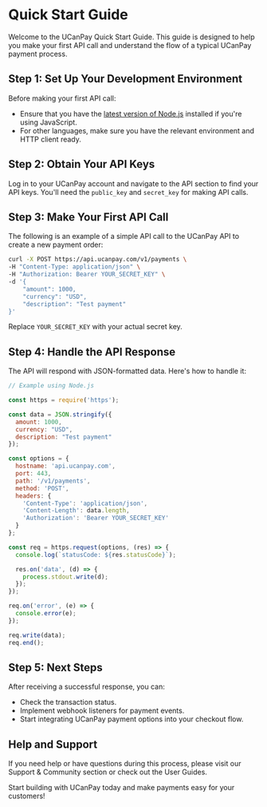 # Quick Start Guide

Welcome to the UCanPay Quick Start Guide. This guide is designed to help you make your first API call and understand the
flow of a typical UCanPay payment process.

## Step 1: Set Up Your Development Environment

Before making your first API call:

- Ensure that you have the [latest version of Node.js](https://nodejs.org/en/download/) installed if you're using
  JavaScript.
- For other languages, make sure you have the relevant environment and HTTP client ready.

## Step 2: Obtain Your API Keys

Log in to your UCanPay account and navigate to the API section to find your API keys. You'll need the `public_key`
and `secret_key` for making API calls.

## Step 3: Make Your First API Call

The following is an example of a simple API call to the UCanPay API to create a new payment order:

```bash
curl -X POST https://api.ucanpay.com/v1/payments \
-H "Content-Type: application/json" \
-H "Authorization: Bearer YOUR_SECRET_KEY" \
-d '{
    "amount": 1000,
    "currency": "USD",
    "description": "Test payment"
}'
```

Replace `YOUR_SECRET_KEY` with your actual secret key.

## Step 4: Handle the API Response

The API will respond with JSON-formatted data. Here's how to handle it:

```Javascript
// Example using Node.js

const https = require('https');

const data = JSON.stringify({
  amount: 1000,
  currency: "USD",
  description: "Test payment"
});

const options = {
  hostname: 'api.ucanpay.com',
  port: 443,
  path: '/v1/payments',
  method: 'POST',
  headers: {
    'Content-Type': 'application/json',
    'Content-Length': data.length,
    'Authorization': 'Bearer YOUR_SECRET_KEY'
  }
};

const req = https.request(options, (res) => {
  console.log(`statusCode: ${res.statusCode}`);

  res.on('data', (d) => {
    process.stdout.write(d);
  });
});

req.on('error', (e) => {
  console.error(e);
});

req.write(data);
req.end();
```

## Step 5: Next Steps

After receiving a successful response, you can:

- Check the transaction status.
- Implement webhook listeners for payment events.
- Start integrating UCanPay payment options into your checkout flow.

## Help and Support

If you need help or have questions during this process, please visit our Support & Community section or check out the
User Guides.

Start building with UCanPay today and make payments easy for your customers!